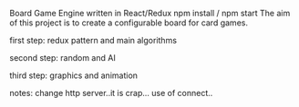 Board Game Engine written in React/Redux 
npm install / npm start 
The aim of this project is to create a configurable board for card games.



first step:
redux pattern and main algorithms

second step:
random and AI

third step:
graphics and animation

notes:
change http server..it is crap...
use of connect..